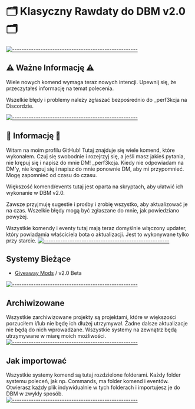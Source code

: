 # 🗂️ Klasyczny Rawdaty do DBM v2.0 🗂️ 
[![-----------------------------------------------------](https://raw.githubusercontent.com/andreasbm/readme/master/assets/lines/aqua.png)](#Important)
## ⚠️ Ważne Informację ⚠️
Wiele nowych komend wymaga teraz nowych intencji. Upewnij się, że przeczytałeś informację na temat polecenia.

Wszelkie błędy i problemy należy zgłaszać bezpośrednio do _perf3kcja na Discordzie.

[![-----------------------------------------------------](https://raw.githubusercontent.com/andreasbm/readme/master/assets/lines/aqua.png)](#Important)
## 📝 Informację 📝  
Witam na moim profilu GitHub! Tutaj znajduje się wiele komend, które wykonałem. Czuj się swobodnie i rozejrzyj się, a jeśli masz jakieś pytania, nie krępuj się i napisz do mnie DM! _perf3kcja. Kiedy nie odpowiadam na DM'y, nie krępuj się i napisz do mnie ponownie DM, aby mi przypomnieć. Mogę zapomnieć od czasu do czasu.

Większość komend/events tutaj jest oparta na skryptach, aby ułatwić ich wykonanie w DBM v2.0.

Zawsze przyjmuję sugestie i prośby i zrobię wszystko, aby aktualizować je na czas. Wszelkie błędy mogą być zgłaszane do mnie, jak powiedziano powyżej.

Wszystkie komendy i eventy tutaj mają teraz domyślnie włączony updater, który powiadamia właściciela bota o aktualizacji. Jest to wykonywane tylko przy starcie.
[![-----------------------------------------------------](https://raw.githubusercontent.com/andreasbm/readme/master/assets/lines/aqua.png)](#Important)
## Systemy Bieżące 
  
- [Giveaway Mods](https://github.com/Klasycznyy/DBM-2.0/tree/main/Mods/Giveaway%20Mods) / v2.0 Beta
  
[![-----------------------------------------------------](https://raw.githubusercontent.com/andreasbm/readme/master/assets/lines/aqua.png)](#Important)
## Archiwizowane
Wszystkie zarchiwizowane projekty są projektami, które w większości porzuciłem i/lub nie będę ich dłużej utrzymywał. Żadne dalsze aktualizacje nie będą do nich wprowadzane. Wszystkie systemy na zewnątrz będą utrzymywane w miarę moich możliwości.
[![-----------------------------------------------------](https://raw.githubusercontent.com/andreasbm/readme/master/assets/lines/aqua.png)](#Important)
## Jak importować
Wszystkie systemy komend są tutaj rozdzielone folderami. Każdy folder systemu poleceń, jak np. Commands, ma folder komend i eventów. Otwierasz każdy plik indywidualnie w tych folderach i importujesz je do DBM w zwykły sposób.
[![-----------------------------------------------------](https://raw.githubusercontent.com/andreasbm/readme/master/assets/lines/aqua.png)](#Important)
